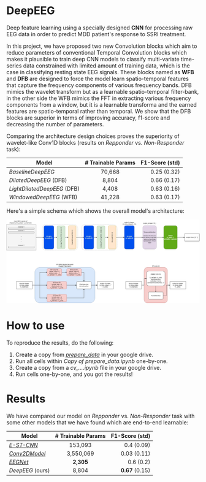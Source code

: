 # DeepEEG
Deep feature learning using a specially designed __CNN__ for processing raw EEG data in order to predict MDD patient's response to SSRI treatment.

In this project, we have proposed two new Convolution blocks which aim to reduce parameters of conventional Temporal Convolution blocks which makes it plausible to train deep CNN models to classify multi-variate time-series data constrained with limited amount of training data, which is the case in classifying resting state EEG signals. These blocks named as **WFB** and **DFB** are designed to force the model learn spatio-temporal features that capture the frequency components of various frequency bands. DFB mimics the wavelet transform but as a learnable spatio-temporal filter-bank, in the other side the WFB mimics the FFT in extracting various frequency components from a window, but it is a learnable transforma and the earned features are spatio-temporal rather than temporal. We show that the DFB blocks are superior in terms of improving accuracy, f1-score and decreasing the number of parameters.

Comparing the architecture design choices proves the superiority of wavelet-like Conv1D blocks (results on _Repponder_ vs. _Non-Responder_ task):


| Model        | # **Trainable Params**           | **F1-Score** (std)  |
| -------------|:-------------:| -----:|
| _BaselineDeepEEG_      | 70,668 | 0.25 (0.32) |
| _DilatedDeepEEG_  (DFB)  | 8,804 | 0.66 (0.17) |
| _LightDilatedDeepEEG_  (DFB)   | 4,408 | 0.63 (0.16) |
| _WindowedDeepEEG_ (WFB)      | 41,228 | 0.63 (0.17) |




Here's a simple schema which shows the overall model's architecture:

![alt text](https://github.com/iamsoroush/DeepEEG/blob/master/deep_eeg_arch.jpg "DeepEEG Architecture")



# How to use
To reproduce the results, do the following:
1. Create a copy from [*prepare_data*](https://github.com/iamsoroush/DeepEEGAbstractor/blob/master/prepare_data.ipynb) in your google drive.
2. Run all cells within *Copy of prepare_data.ipynb* one-by-one.
2. Create a copy from a *cv_....ipynb* file in your google drive.
4. Run cells one-by-one, and you got the results!



# Results

We have compared our model on _Repponder_ vs. _Non-Responder_ task with some other models that we have found which are end-to-end learnable:

| Model        | # **Trainable Params**           | **F1-Score** (std)  |
| -------------|:-------------:| -----:|
| [_E-ST-CNN_](https://ieeexplore.ieee.org/document/8607897)      | 153,093 | 0.4 (0.09) |
| [_Conv2DModel_](https://onlinelibrary.wiley.com/doi/10.1002/spe.2668)      | 3,550,069 | 0.03 (0.11) |
| [_EEGNet_](https://arxiv.org/abs/1611.08024)      | **2,305** | 0.6 (0.2) |
| _DeepEEG_ (ours)      | 8,804 | **0.67** (0.15) |


